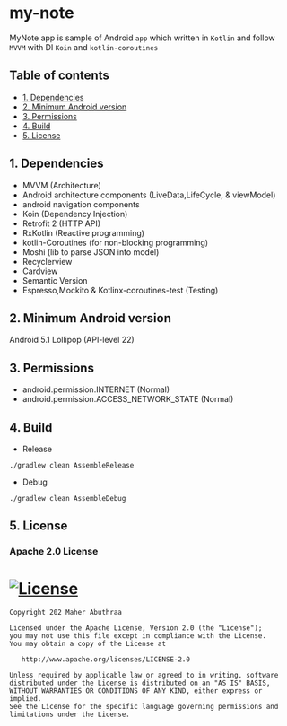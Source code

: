 # my-note
MyNote app is sample of Android `app` which written in `Kotlin` and follow `MVVM` with DI `Koin` and `kotlin-coroutines`

## Table of contents
* [1. Dependencies](#1.-Dependencies)
* [2. Minimum Android version](#2.-Minimum-Android-version)
* [3. Permissions](#3.-Permissions)
* [4. Build](#4.-Build)
* [5. License](#5.-License)

## 1. Dependencies
- MVVM (Architecture)
- Android architecture components (LiveData,LifeCycle, & viewModel)
- android navigation components
- Koin (Dependency Injection)
- Retrofit 2 (HTTP API)
- RxKotlin (Reactive programming)
- kotlin-Coroutines (for non-blocking programming)
- Moshi (lib to parse JSON into model)
- Recyclerview
- Cardview
- Semantic Version
- Espresso,Mockito & Kotlinx-coroutines-test (Testing)



## 2. Minimum Android version

Android 5.1 Lollipop (API-level 22)


## 3. Permissions

- android.permission.INTERNET (Normal)
- android.permission.ACCESS_NETWORK_STATE (Normal)


## 4. Build

- Release
```
./gradlew clean AssembleRelease
```
- Debug
```
./gradlew clean AssembleDebug
```

## 5. License
### Apache 2.0 License
[![License](https://img.shields.io/badge/License-Apache%202.0-yellowgreen.svg)](https://opensource.org/licenses/Apache-2.0)  
=======
    Copyright 202 Maher Abuthraa

    Licensed under the Apache License, Version 2.0 (the "License");
    you may not use this file except in compliance with the License.
    You may obtain a copy of the License at

       http://www.apache.org/licenses/LICENSE-2.0

    Unless required by applicable law or agreed to in writing, software
    distributed under the License is distributed on an "AS IS" BASIS,
    WITHOUT WARRANTIES OR CONDITIONS OF ANY KIND, either express or implied.
    See the License for the specific language governing permissions and
    limitations under the License. 


